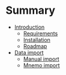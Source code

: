 # Summary
- [Introduction](pages/basics/introduction.md)
  - [Requirements](pages/basics/requirements.md)
  - [Installation](pages/basics/installation.md)
  - [Roadmap](pages/basics/roadmap.md)
- [Data import](pages/import/index.md)
  - [Manual import](pages/import/manual.md)
  - [Mnemo import](pages/import/mnemo.md)

[comment]: <> (- [Creating your first stickmap]&#40;./create_map.md&#41;)

[comment]: <> (- [Preferences]&#40;./preferences.md&#41;)

[comment]: <> (- [Troubleshoot]&#40;./faq.md&#41;)
